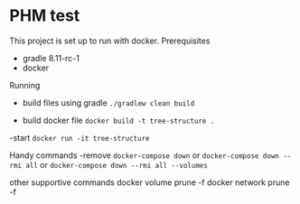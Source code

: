 # PHM test

This project is set up to run with docker.
Prerequisites 
* gradle 8.11-rc-1
* docker

Running
- build files using gradle
`./gradlew clean build`

- build docker file
`docker build -t tree-structure .`

-start
`docker run -it tree-structure`

Handy commands
-remove
`docker-compose down`
or 
`docker-compose down --rmi all`
or 
`docker-compose down --rmi all --volumes`

other supportive commands
docker volume prune -f
docker network prune -f  


